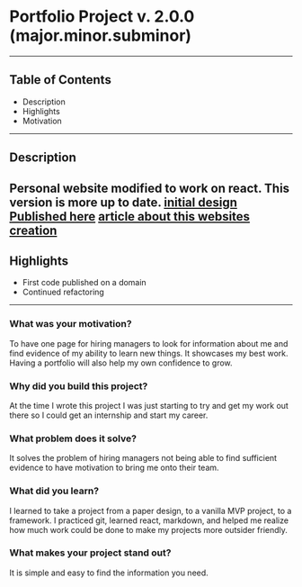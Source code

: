 # Portfolio Project v. 2.0.0 (major.minor.subminor)
---
## Table of Contents
* Description
* Highlights
* Motivation
---
## Description
Personal website modified to work on react. This version is more up to date.
[initial design](https://codyl.github.io/portfolioWebsite/)
[Published here](http://codylillywhite.com/)
[article about this websites creation](https://codylillyw.medium.com/portfolio-creation-process-d2c2fd6539d5)
---
## Highlights
* First code published on a domain
* Continued refactoring
---
### What was your motivation?
To have one page for hiring managers to look for information about me and find evidence of my ability to learn new things. It showcases my best work. Having a portfolio will 
also help my own confidence to grow.
### Why did you build this project?
At the time I wrote this project I was just starting to try and get my work out there so I could get an internship and start my career.
### What problem does it solve?
It solves the problem of hiring managers not being able to find sufficient evidence to have motivation to bring me onto their team.
### What did you learn?
I learned to take a project from a paper design, to a vanilla MVP project, to a framework. I practiced git, learned react, markdown, and helped me realize how much work could be done to 
make my projects more outsider friendly.
### What makes your project stand out? 
It is simple and easy to find the information you need.


[//]: # "How to install, How to use, Credits"
